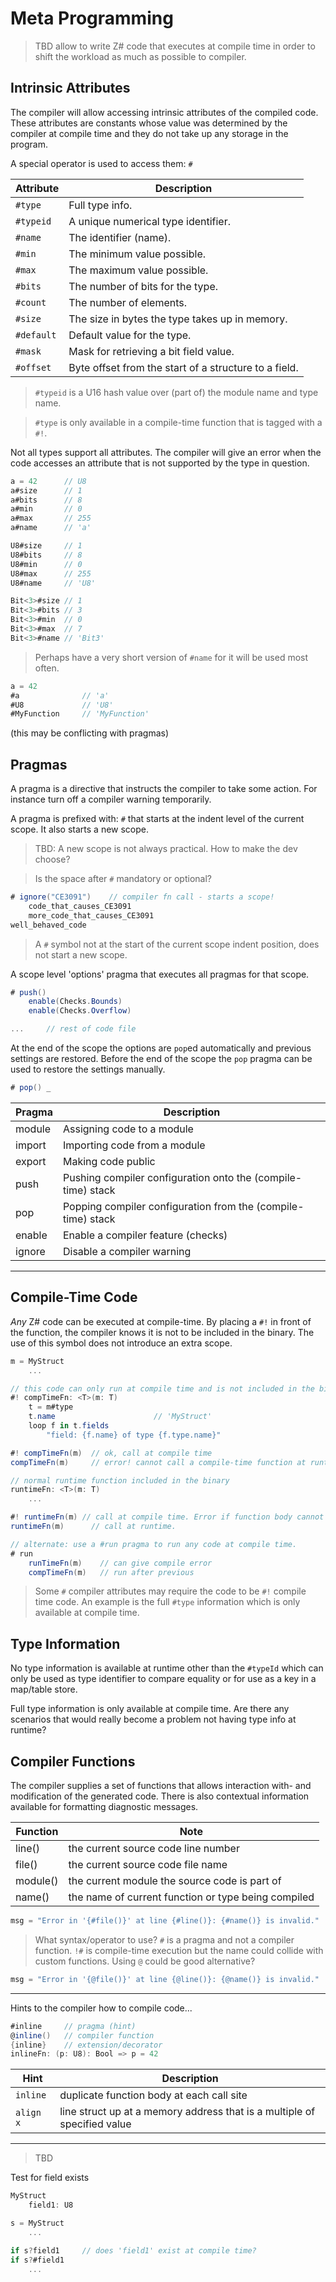 # Meta Programming

> TBD allow to write Z# code that executes at compile time in order to shift the workload as much as possible to compiler.

## Intrinsic Attributes

The compiler will allow accessing intrinsic attributes of the compiled code. These attributes are constants whose value was determined by the compiler at compile time and they do not take up any storage in the program.

A special operator is used to access them: `#`

| Attribute | Description
|----|-----
| `#type` | Full type info.
| `#typeid` | A unique numerical type identifier.
| `#name` | The identifier (name).
| `#min` | The minimum value possible.
| `#max` | The maximum value possible.
| `#bits` | The number of bits for the type.
| `#count` | The number of elements.
| `#size` | The size in bytes the type takes up in memory.
| `#default` | Default value for the type.
| `#mask` | Mask for retrieving a bit field value.
| `#offset` | Byte offset from the start of a structure to a field.

> `#typeid` is a U16 hash value over (part of) the module name and type name.

> `#type` is only available in a compile-time function that is tagged with a `#!`.

Not all types support all attributes. The compiler will give an error when the code accesses an attribute that is not supported by the type in question.

```C#
a = 42      // U8
a#size      // 1
a#bits      // 8
a#min       // 0
a#max       // 255
a#name      // 'a'

U8#size     // 1
U8#bits     // 8
U8#min      // 0
U8#max      // 255
U8#name     // 'U8'

Bit<3>#size // 1
Bit<3>#bits // 3
Bit<3>#min  // 0
Bit<3>#max  // 7
Bit<3>#name // 'Bit3'
```

> Perhaps have a very short version of `#name` for it will be used most often.

```csharp
a = 42
#a              // 'a'
#U8             // 'U8'
#MyFunction     // 'MyFunction'
```

(this may be conflicting with pragmas)

## Pragmas

A pragma is a directive that instructs the compiler to take some action. For instance turn off a compiler warning temporarily.

A pragma is prefixed with: `#` that starts at the indent level of the current scope. It also starts a new scope.

> TBD: A new scope is not always practical. How to make the dev choose?

> Is the space after `#` mandatory or optional?

```C#
# ignore("CE3091")    // compiler fn call - starts a scope!
    code_that_causes_CE3091
    more_code_that_causes_CE3091
well_behaved_code
```

> A `#` symbol not at the start of the current scope indent position, does not start a new scope.

A scope level 'options' pragma that executes all pragmas for that scope.

```C#
# push()
    enable(Checks.Bounds)
    enable(Checks.Overflow)

...     // rest of code file
```

At the end of the scope the options are `pop`ed automatically and previous settings are restored. Before the end of the scope the `pop` pragma can be used to restore the settings manually.

```csharp
# pop() _
```

| Pragma | Description
|--|--
| module | Assigning code to a module
| import | Importing code from a module
| export | Making code public
| push | Pushing compiler configuration onto the (compile-time) stack
| pop | Popping compiler configuration from the (compile-time) stack
| enable | Enable a compiler feature (checks)
| ignore | Disable a compiler warning

---

## Compile-Time Code

_Any_ Z# code can be executed at compile-time. By placing a `#!` in front of the function, the compiler knows it is not to be included in the binary. The use of this symbol does not introduce an extra scope.

```C#
m = MyStruct
    ...

// this code can only run at compile time and is not included in the binary
#! compTimeFn: <T>(m: T)
    t = m#type
    t.name                      // 'MyStruct'
    loop f in t.fields
        "field: {f.name} of type {f.type.name}"

#! compTimeFn(m)  // ok, call at compile time
compTimeFn(m)     // error! cannot call a compile-time function at runtime. It is not in the binary.

// normal runtime function included in the binary
runtimeFn: <T>(m: T)
    ...

#! runtimeFn(m) // call at compile time. Error if function body cannot be run at compile-time.
runtimeFn(m)      // call at runtime.

// alternate: use a #run pragma to run any code at compile time.
# run
    runTimeFn(m)    // can give compile error
    compTimeFn(m)   // run after previous
```

> Some `#` compiler attributes may require the code to be `#!` compile time code. An example is the full `#type` information which is only available at compile time.

## Type Information

No type information is available at runtime other than the `#typeId` which can only be used as type identifier to compare equality or for use as a key in a map/table store.

Full type information is only available at compile time. Are there any scenarios that would really become a problem not having type info at runtime?

## Compiler Functions

The compiler supplies a set of functions that allows interaction with- and modification of the generated code. There is also contextual information available for formatting diagnostic messages.

| Function | Note
|--|--
| line() | the current source code line number
| file() | the current source code file name
| module() | the current module the source code is part of
| name() | the name of current function or type being compiled

```csharp
msg = "Error in '{#file()}' at line {#line()}: {#name()} is invalid."
```

> What syntax/operator to use? `#` is a pragma and not a compiler function. `!#` is compile-time execution but the name could collide with custom functions. Using `@` could be good alternative?

```csharp
msg = "Error in '{@file()}' at line {@line()}: {@name()} is invalid."
```

---

Hints to the compiler how to compile code...

```csharp
#inline     // pragma (hint)
@inline()   // compiler function
{inline}    // extension/decorator
inlineFn: (p: U8): Bool => p = 42
```

| Hint | Description
|--|--
| `inline` | duplicate function body at each call site
| `align x` | line struct up at a memory address that is a multiple of specified value

---

> TBD

Test for field exists

```C#
MyStruct
    field1: U8

s = MyStruct
    ...

if s?field1     // does 'field1' exist at compile time?
if s?#field1
    ...
```
